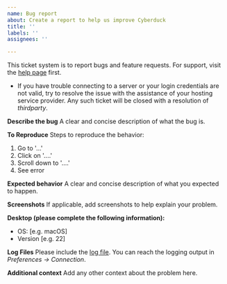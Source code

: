 ```yaml
---
name: Bug report
about: Create a report to help us improve Cyberduck
title: ''
labels: ''
assignees: ''

---
```


This ticket system is to report bugs and feature requests. For support, visit the [help page](https://cyberduck.io/help/) first.

 * If you have trouble connecting to a server or your login credentials are not valid, try to resolve the issue with the assistance of your hosting service provider. Any such ticket will be closed with a resolution of _thirdparty_.

**Describe the bug**
A clear and concise description of what the bug is.

**To Reproduce**
Steps to reproduce the behavior:
1. Go to '...'
2. Click on '....'
3. Scroll down to '....'
4. See error

**Expected behavior**
A clear and concise description of what you expected to happen.

**Screenshots**
If applicable, add screenshots to help explain your problem.

**Desktop (please complete the following information):**
 - OS: [e.g. macOS]
 - Version [e.g. 22]

**Log Files**
Please include the [log file](https://docs.cyberduck.io/cyberduck/support/#logging-output). You can reach the logging output in _Preferences → Connection_.

**Additional context**
Add any other context about the problem here.
